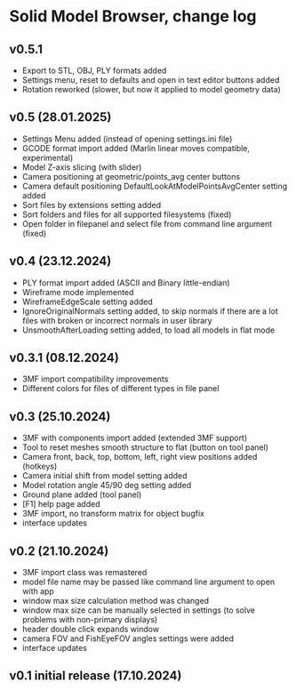 # Solid Model Browser, change log

## v0.5.1

- Export to STL, OBJ, PLY formats added
- Settings menu, reset to defaults and open in text editor buttons added
- Rotation reworked (slower, but now it applied to model geometry data)

## v0.5 (28.01.2025)

- Settings Menu added (instead of opening settings.ini file)
- GCODE format import added (Marlin linear moves compatible, experimental)
- Model Z-axis slicing (with slider)
- Camera positioning at geometric/points_avg center buttons
- Camera default positioning DefaultLookAtModelPointsAvgCenter setting added
- Sort files by extensions setting added
- Sort folders and files for all supported filesystems (fixed)
- Open folder in filepanel and select file from command line argument (fixed)

## v0.4 (23.12.2024)

- PLY format import added (ASCII and Binary little-endian)
- Wireframe mode implemented
- WireframeEdgeScale setting added
- IgnoreOriginalNormals setting added, to skip normals if there are a lot files with broken or incorrect normals in user library
- UnsmoothAfterLoading setting added, to load all models in flat mode

## v0.3.1 (08.12.2024)

- 3MF import compatibility improvements
- Different colors for files of different types in file panel 

## v0.3 (25.10.2024)

- 3MF with components import added (extended 3MF support)
- Tool to reset meshes smooth structure to flat (button on tool panel)
- Camera front, back, top, bottom, left, right view positions added (hotkeys)
- Camera initial shift from model setting added
- Model rotation angle 45/90 deg setting added
- Ground plane added (tool panel)
- [F1] help page added
- 3MF import, no transform matrix for object bugfix
- interface updates

## v0.2 (21.10.2024)

- 3MF import class was remastered
- model file name may be passed like command line argument to open with app
- window max size calculation method was changed
- window max size can be manually selected in settings (to solve problems with non-primary displays)
- header double click expands window
- camera FOV and FishEyeFOV angles settings were added
- interface updates

## v0.1 initial release (17.10.2024)
